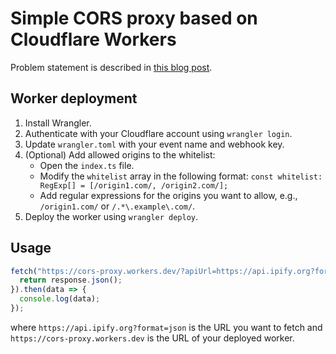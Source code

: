 # Simple CORS proxy based on Cloudflare Workers

Problem statement is described in [this blog post](https://enginerd.io/2023/04/17/cors-proxy/).

## Worker deployment

1. Install Wrangler.
2. Authenticate with your Cloudflare account using `wrangler login`.
3. Update `wrangler.toml` with your event name and webhook key.
4. (Optional) Add allowed origins to the whitelist:
    - Open the `index.ts` file.
    - Modify the `whitelist` array in the following format: `const whitelist: RegExp[] = [/origin1.com/, /origin2.com/];`
    - Add regular expressions for the origins you want to allow, e.g., `/origin1.com/` or `/.*\.example\.com/`.
5. Deploy the worker using `wrangler deploy`.

## Usage

```typescript
fetch("https://cors-proxy.workers.dev/?apiUrl=https://api.ipify.org?format=json").then(response => {
  return response.json();
}).then(data => {
  console.log(data);
});
```

where `https://api.ipify.org?format=json` is the URL you want to fetch and `https://cors-proxy.workers.dev` is the URL of your deployed worker.
